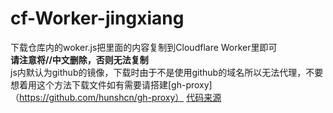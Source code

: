 # cf-Worker-jingxiang
下载仓库内的woker.js把里面的内容复制到Cloudflare Worker里即可  
**请注意将//中文删除，否则无法复制**  
js内默认为github的镜像，下载时由于不是使用github的域名所以无法代理，不要想着用这个方法下载文件如有需要请搭建[gh-proxy]（https://github.com/hunshcn/gh-proxy）
[代码来源](https://cloud.tencent.com/developer/article/1948285)
